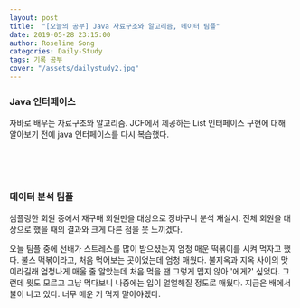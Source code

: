 ```yaml
---
layout: post
title:  "[오늘의 공부] Java 자료구조와 알고리즘, 데이터 팀플"
date: 2019-05-28 23:15:00
author: Roseline Song
categories: Daily-Study
tags: 기록 공부
cover: "/assets/dailystudy2.jpg"
---
```


### Java 인터페이스 

자바로 배우는 자료구조와 알고리즘. JCF에서 제공하는 List 인터페이스 구현에 대해 알아보기 전에 java 인터페이스를 다시 복습했다. 

<br>​
<br>​

### 데이터 분석 팀플 

샘플링한 회원 중에서 재구매 회원만을 대상으로 장바구니 분석 재실시. 전체 회원을 대상으로 했을 때의 결과와 크게 다른 점을 못 느끼겠다. 

오늘 팀플 중에 선배가 스트레스를 많이 받으셨는지 엄청 매운 떡볶이를 시켜 먹자고 했다. 불스 떡볶이라고, 처음 먹어보는 곳이었는데 엄청 매웠다. 불지옥과 지옥 사이의 맛이라길래 엄청나게 매울 줄 알았는데 처음 먹을 땐 그렇게 맵지 않아 '에게?' 싶었다. 그런데 뭣도 모르고 그냥 먹다보니 나중에는 입이 얼얼해질 정도로 매웠다. 지금은 배에서 불이 나고 있다. 너무 매운 거 먹지 말아야겠다.

<br>​
<br>​
